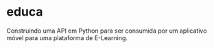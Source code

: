 # educa
Construindo uma API em Python para ser consumida por um aplicativo móvel para uma plataforma de E-Learning.
